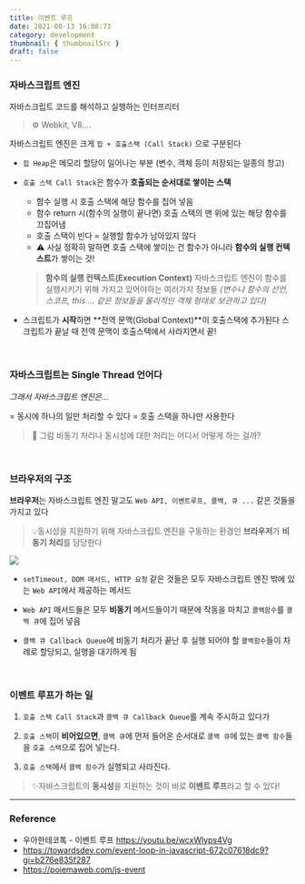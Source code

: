 ```yaml
---
title: 이벤트 루프
date: 2021-08-13 16:08:73
category: development
thumbnail: { thumbnailSrc }
draft: false
---
```



### 자바스크립트 엔진
자바스크립트 코드를 해석하고 실행하는 인터프리터
> ⚙ Webkit, V8....

자바스크립트 엔진은 크게 `힙 + 호출스택 (Call Stack)` 으로 구분된다

- `힙 Heap`은 메모리 할당이 일어나는 부분
(변수, 객체 등이 저장되는 일종의 창고)
- `호출 스택 Call Stack`은 함수가 **호출되는 순서대로 쌓이는 스택**
    - 함수 실행 시 호출 스택에 해당 함수를 집어 넣음
    - 함수 return 시(함수의 실행이 끝나면) 호출 스택의 맨 위에 있는 해당 함수를 끄집어냄
    - 호출 스택이 빈다 = 실행할 함수가 남아있지 않다
    - ⚠ 사실 정확히 말하면 호출 스택에 쌓이는 건 함수가 아니라 **함수의 실행 컨텍스트**가 쌓이는 것! 
    > **함수의 실행 컨텍스트(Execution Context)** 
    > 자바스크립트 엔진이 함수를 실행시키기 위해 가지고 있어야하는 여러가지 정보들 
    > _(변수나 함수의 선언, 스코프, this ... 같은 정보들을 물리적인 객체 형태로 보관하고 있다)_

- 스크립트가 **시작**하면 **전역 문맥(Global Context)**이 호출스택에 추가된다
스크립트가 끝날 때 전역 문맥이 호출스택에서 사라지면서 끝!

<br />

### 자바스크립트는 Single Thread 언어다
_그래서 자바스크립트 엔진은..._

= 동시에 하나의 일만 처리할 수 있다
= 호출 스택을 하나만 사용한다
> 👀 그럼 비동기 처리나 동시성에 대한 처리는 어디서 어떻게 하는 걸까?


 <br />

 ### 브라우저의 구조
**브라우저**는 자바스크립트 엔진 말고도 
`Web API, 이벤트루프, 콜백, 큐 ...` 같은 것들을 가지고 있다

> 💡동시성을 지원하기 위해 자바스크립트 엔진을 구동하는 환경인 **브라우저**가 **비동기 처리**를 담당한다

![](https://images.velog.io/images/irisdew/post/d0cd3838-845e-4c3a-aef6-8fe7815091a6/image.png)

- `setTimeout, DOM 매서드, HTTP 요청` 같은 것들은 모두 자바스크립트 엔진 밖에 있는 `Web API`에서 제공하는 메서드

- `Web API` 매서드들은 모두 **비동기** 메서드들이기 때문에 
작동을 마치고 `콜백함수`를 `콜백 큐`에 집어 넣음

- `콜백 큐 Callback Queue`에 비동기 처리가 끝난 후 실행 되어야 할 `콜백함수`들이 차례로 할당되고, 실행을 대기하게 됨

<br />

### 이벤트 루프가 하는 일

1. `호출 스택 Call Stack`과 `콜백 큐 Callback Queue`를 계속 주시하고 있다가

2. `호출 스택`이 **비어있으면**, `콜백 큐`에 먼저 들어온 순서대로 `콜백 큐`에 있는 `콜백 함수`들을 `호출 스택`으로 집어 넣는다. 

3. `호출 스택`에서 `콜백 함수`가 실행되고 사라진다. 

> ✨자바스크립트의 **동시성**을 지원하는 것이 바로 **이벤트 루프**라고 할 수 있다!

<hr />

### Reference
- 우아한테코톡 - 이벤트 루프 https://youtu.be/wcxWlyps4Vg
- https://towardsdev.com/event-loop-in-javascript-672c07618dc9?gi=b276e835f287
- https://poiemaweb.com/js-event